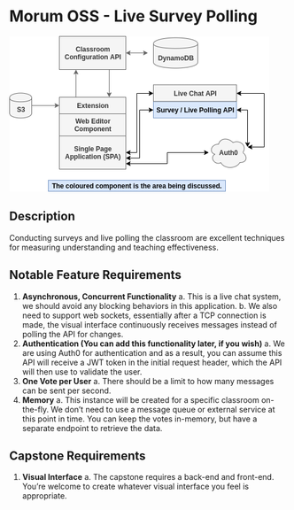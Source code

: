 # Morum OSS - Live Survey Polling

![morum oss project components](./morumoss.png "Morum OSS Project Components")

## Description

Conducting surveys and live polling the classroom are excellent techniques for measuring understanding and teaching effectiveness.

## Notable Feature Requirements

1.	**Asynchronous, Concurrent Functionality**
a.	This is a live chat system, we should avoid any blocking behaviors in this application.
b.	We also need to support web sockets, essentially after a TCP connection is made, the visual interface continuously receives messages instead of polling the API for changes.
2.	**Authentication (You can add this functionality later, if you wish)**
a.	We are using Auth0 for authentication and as a result, you can assume this API will receive a JWT token in the initial request header, which the API will then use to validate the user.
3.	**One Vote per User**
a.	There should be a limit to how many messages can be sent per second.
4.	**Memory**
a.	This instance will be created for a specific classroom on-the-fly. We don’t need to use a message queue or external service at this point in time. You can keep the votes in-memory, but have a separate endpoint to retrieve the data.

## Capstone Requirements

1.	**Visual Interface**
a.	The capstone requires a back-end and front-end. You’re welcome to create whatever visual interface you feel is appropriate.
 
